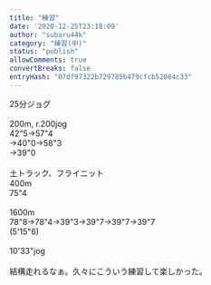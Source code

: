 ```yaml
---
title: "練習"
date: '2020-12-25T23:18:09'
author: "subaru44k"
category: "練習(中)"
status: "publish"
allowComments: true
convertBreaks: false
entryHash: "07df97322b729785b479cfcb52084c33"
---
```

25分ジョグ<br>
<br>
200m, r.200jog<br>
42"5→57"4<br>
→40"0→58"3<br>
→39"0<br>
<br>
土トラック、フライニット<br>
400m<br>
75"4<br>
<br>
1600m<br>
78"8→78"4→39"3→39"7→39"7→39"7<br>
(5'15"6)<br>
<br>
10'33"jog<br>
<br>
結構走れるなぁ。久々にこういう練習して楽しかった。
